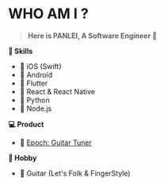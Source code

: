 # WHO AM I ?

>**Here is PANLEI, A Software Engineer 👋**

**🧰 Skills**

- 🍎 iOS (Swift)
- 🍭 Android
- 🦋 Flutter
- 🧊 React & React Native
- 🐍 Python
- 🥗 Node.js

**💻 Product**

- 🎼 [Epoch: Guitar Tuner](https://epochpro.app/)

**🎹 Hobby**

- 🎸 Guitar (Let's Folk & FingerStyle)
